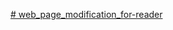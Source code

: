 [# web_page_modification_for-reader](https://rksuryawanshi.github.io/web_page_modification_for-reader/)
